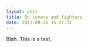```yaml
---
layout: post
title: On lovers and fighters
date: 2013-09-26 15:27:31
---
```


Blah. This is a test.
